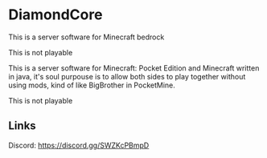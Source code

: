 # DiamondCore
This is a server software for Minecraft bedrock

This is not playable

This is a server software for Minecraft: Pocket Edition and Minecraft
written in java, it's soul purpouse is to allow both sides to play
together without using mods, kind of like BigBrother in PocketMine.

This is not playable

## Links
Discord:
https://discord.gg/SWZKcPBmpD
